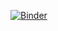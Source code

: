 [![Binder](https://mybinder.org/badge_logo.svg)](https://mybinder.org/v2/gh/LeAnMi/example/HEAD?urlpath=%2Fdoc%2Ftree%2Ftests-october.ipynb)


